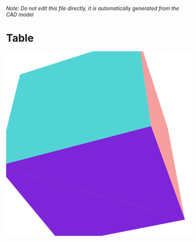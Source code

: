 ###### Note: Do not edit this file directly, it is automatically generated from the CAD model

# Table

![](/project.svg)

